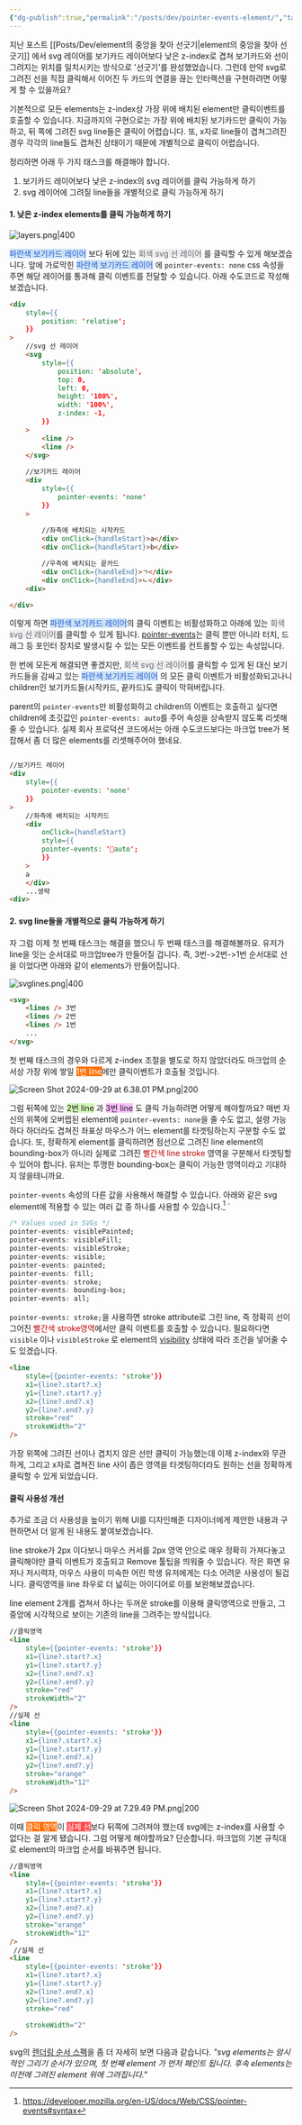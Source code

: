 ```yaml
---
{"dg-publish":true,"permalink":"/posts/dev/pointer-events-element/","tags":["CSS","svg"],"created":"2024-09-29","updated":"2024-09-29T19:43:00"}
---
```


지난 포스트 [[Posts/Dev/element의 중앙을 찾아 선긋기\|element의 중앙을 찾아 선긋기]] 에서 svg 레이어를 보기카드 레이어보다 낮은 z-index로 겹쳐 보기카드와 선이 그려지는 위치를 일치시키는 방식으로 '선긋기'를 완성했었습니다. 그런데 만약 svg로 그려진 선을 직접 클릭해서 이어진 두 카드의 연결을 끊는 인터랙션을 구현하려면 어떻게 할 수 있을까요? 

기본적으로 모든 elements는 z-index상 가장 위에 배치된 element만 클릭이벤트를 호출할 수 있습니다. 지금까지의 구현으로는 가장 위에 배치된 보기카드만 클릭이 가능하고, 뒤 쪽에 그려진 svg line들은 클릭이 어렵습니다. 또, x자로 line들이 겹쳐그려진 경우 각각의 line들도 겹쳐진 상태이기 때문에 개별적으로 클릭이 어렵습니다.

정리하면 아래 두 가지 태스크를 해결해야 합니다.
1. 보기카드 레이어보다 낮은 z-index의 svg 레이어를 클릭 가능하게 하기
2. svg 레이어에 그려질 line들을 개별적으로 클릭 가능하게 하기

#### 1. 낮은 z-index elements를 클릭 가능하게 하기

![layers.png|400](/img/user/layers.png)

<span style="background:rgba(5, 117, 197, 0.2)"><font color="#245bdb">파란색 보기카드 레이어</font></span> 보다 뒤에 있는 <span style="background:rgba(140, 140, 140, 0.12)"><font color="#646a73">회색 svg 선 레이어</font></span> 를 클릭할 수 있게 해보겠습니다. 앞에 가로막힌 <span style="background:rgba(5, 117, 197, 0.2)"><font color="#245bdb">파란색 보기카드 레이어</font></span> 에 `pointer-events: none` css 속성을 주면 해당 레이어를 통과해 클릭 이벤트를 전달할 수 있습니다. 아래 수도코드로 작성해보겠습니다.

```html
<div 
	style={{
		position: 'relative';	  
	}}
>
	//svg 선 레이어
	<svg
		style={{
			position: 'absolute',
			top: 0,
			left: 0,
			height: '100%',
			width: '100%',
			z-index: -1,
		}}
	>
		<line />
		<line />
	</svg>
	
	//보기카드 레이어
	<div
		style={{
			pointer-events: 'none'
		}}
	>
		
		//좌측에 배치되는 시작카드
		<div onClick={handleStart}>a</div>
		<div onClick={handleStart}>b</div>

		//우측에 배치되는 끝카드
		<div onClick={handleEnd}>ㄱ</div>
		<div onClick={handleEnd}>ㄴ</div>
	<div>

</div>
```

이렇게 하면 <span style="background:rgba(5, 117, 197, 0.2)"><font color="#245bdb">파란색 보기카드 레이어</font></span>의 클릭 이벤트는 비활성화하고 아래에 있는 <span style="background:rgba(140, 140, 140, 0.12)"><font color="#646a73">회색 svg 선 레이어</font></span>를 클릭할 수 있게 됩니다. [pointer-events](https://developer.mozilla.org/en-US/docs/Web/CSS/pointer-events)는 클릭 뿐만 아니라 터치, 드래그 등 포인터 장치로 발생시킬 수 있는 모든 이벤트를 컨트롤할 수 있는 속성입니다. 

한 번에 모든게 해결되면 좋겠지만, <span style="background:rgba(140, 140, 140, 0.12)"><font color="#646a73">회색 svg 선 레이어</font></span>를 클릭할 수 있게 된 대신 보기카드들을 감싸고 있는 <span style="background:rgba(5, 117, 197, 0.2)"><font color="#245bdb">파란색 보기카드 레이어</font></span> 의 모든 클릭 이벤트가 비활성화되고나니 children인 보기카드들(시작카드, 끝카드)도 클릭이 막혀버립니다.

parent의 `pointer-events`만 비활성화하고 children의 이벤트는 호출하고 싶다면 children에 초깃값인 `pointer-events: auto`를 주어 속성을 상속받지 않도록 리셋해줄 수 있습니다. 실제 회사 프로덕션 코드에서는 아래 수도코드보다는 마크업 tree가 복잡해서 좀 더 많은 elements를 리셋해주어야 했네요. 

```html

//보기카드 레이어
<div
	style={{
		pointer-events: 'none'
	}}
>
	//좌측에 배치되는 시작카드
	<div 
		onClick={handleStart} 		
		style={{
		pointer-events: 'auto';
		}}
	>
	a
	</div>
	...생략
<div>
```
#### 2. svg line들을 개별적으로 클릭 가능하게 하기

자 그럼 이제 첫 번째 태스크는 해결을 했으니 두 번째 태스크를 해결해볼까요. 유저가 line을 잇는 순서대로 마크업tree가 만들어질 겁니다. 즉, 3번->2번->1번 순서대로 선을 이었다면 아래와 같이 elements가 만들어집니다. 

![svglines.png|400](/img/user/svglines.png)

```html
<svg>
	<lines /> 3번
	<lines /> 2번
	<lines /> 1번
	...
</svg>

```
첫 번째 태스크의 경우와 다르게 z-index 조절을 별도로 하지 않았더라도 마크업의 순서상 가장 위에 쌓일 <span style="background-color: #FF7002"><font color="#fff">1번 line</font></span>에만 클릭이벤트가 호출될 것입니다.

![Screen Shot 2024-09-29 at 6.38.01 PM.png|200](/img/user/Screen%20Shot%202024-09-29%20at%206.38.01%20PM.png)

그럼 뒤쪽에 있는 <span style="background:#d3f8b6">2번 line</span> 과 <span style="background:#fdbfff">3번 line</span> 도 클릭 가능하려면 어떻게 해야할까요? 매번 자신의 위쪽에 오버랩된 element에 `pointer-events: none`을 줄 수도 없고, 설령 가능하다 하더라도 겹쳐진 좌표상 마우스가 어느 element를 타겟팅하는지 구분할 수도 없습니다. 또, 정확하게 element를 클릭하려면 점선으로 그려진 line element의 bounding-box가 아니라 실제로 그려진 <font color="#c00000">빨간색 line stroke</font> 영역을 구분해서 타겟팅할 수 있어야 합니다. 유저는 투명한 bounding-box는 클릭이 가능한 영역이라고 기대하지 않을테니까요.

`pointer-events` 속성의 다른 값을 사용해서 해결할 수 있습니다. 아래와 같은 svg element에 적용할 수 있는 여러 값 중 하나를 사용할 수 있습니다.[^pointer-events-syntax]
`
```css
/* Values used in SVGs */
pointer-events: visiblePainted;
pointer-events: visibleFill;
pointer-events: visibleStroke;
pointer-events: visible;
pointer-events: painted;
pointer-events: fill;
pointer-events: stroke;
pointer-events: bounding-box;
pointer-events: all;

````

`pointer-events: stroke;`을 사용하면 stroke attribute로 그린 line, 즉 정확히 선이 그어진 <font color="#c00000">빨간색 stroke영역</font>에서만 클릭 이벤트를 호출할 수 있습니다. 필요하다면 `visible` 이나 `visibleStroke` 로 element의 [visibility](https://developer.mozilla.org/en-US/docs/Web/CSS/visibility)
 상태에 따라 조건을 넣어줄 수도 있겠습니다.
```html
<line
	style={{pointer-events: 'stroke'}}
	x1={line?.start?.x}
	y1={line?.start?.y}
	x2={line?.end?.x}
	y2={line?.end?.y}
	stroke="red"
	strokeWidth="2"
/>
```

가장 위쪽에 그려진 선이나 겹치지 않은 선만 클릭이 가능했는데 이제 z-index와 무관하게, 그리고 x자로 겹쳐진 line 사이 좁은 영역을 타겟팅하더라도 원하는 선을 정확하게 클릭할 수 있게 되었습니다. 


#### 클릭 사용성 개선
추가로 조금 더 사용성을 높이기 위해 UI를 디자인해준 디자이너에게 제안한 내용과 구현하면서 더 알게 된 내용도 붙여보겠습니다.

line stroke가 2px 이다보니 마우스 커서를 2px 영역 안으로 매우 정확히 가져다놓고 클릭해야만 클릭 이벤트가 호출되고 Remove 툴팁을 띄워줄 수 있습니다. 작은 화면 유저나 저시력자, 마우스 사용이 미숙한 어린 학생 유저에게는 다소 어려운 사용성이 될겁니다. 클릭영역을 line 좌우로 더 넓히는 아이디어로 이를 보완해보겠습니다. 

line element 2개를 겹쳐서 하나는 두꺼운 stroke를 이용해 클릭영역으로 만들고, 그 중앙에 시각적으로 보이는 기존의 line을 그려주는 방식입니다. 

```html
//클릭영역
<line
	style={{pointer-events: 'stroke'}}
	x1={line?.start?.x}
	y1={line?.start?.y}
	x2={line?.end?.x}
	y2={line?.end?.y}
	stroke="red"
	strokeWidth="2"
/>
//실제 선
<line
	style={{pointer-events: 'stroke'}}
	x1={line?.start?.x}
	y1={line?.start?.y}
	x2={line?.end?.x}
	y2={line?.end?.y}
	stroke="orange"
	strokeWidth="12"
/>

```
![Screen Shot 2024-09-29 at 7.29.49 PM.png|200](/img/user/Screen%20Shot%202024-09-29%20at%207.29.49%20PM.png)

이때 <span style="background-color: #FF7002"><font color="#fff">클릭 영역</font></span>이 <span style="background:#ff4d4f"><font color="#fff">실제 선</font></span>보다 뒤쪽에 그려져야 했는데 svg에는 z-index를 사용할 수 없다는 걸 알게 됐습니다. 그럼 어떻게 해야할까요? 단순합니다. 마크업의 기본 규칙대로 element의 마크업 순서를 바꿔주면 됩니다.

```html
//클릭영역
<line
	style={{pointer-events: 'stroke'}}
	x1={line?.start?.x}
	y1={line?.start?.y}
	x2={line?.end?.x}
	y2={line?.end?.y}
	stroke="orange"
	strokeWidth="12"
/>
 //실제 선
<line
	style={{pointer-events: 'stroke'}}
	x1={line?.start?.x}
	y1={line?.start?.y}
	x2={line?.end?.x}
	y2={line?.end?.y}
	stroke="red"
	
	strokeWidth="2"
/>

```

svg의 [렌더링 순서 스펙](https://www.w3.org/TR/SVG11/render.html#RenderingOrder)을 좀 더 자세히 보면 다음과 같습니다.
*"svg elements는 암시적인 그리기 순서가 있으며, 첫 번째 element 가 먼저 페인트 됩니다. 후속 elements는 이전에 그려진 element 위에 그려집니다."*




[^pointer-events-syntax]:https://developer.mozilla.org/en-US/docs/Web/CSS/pointer-events#syntax